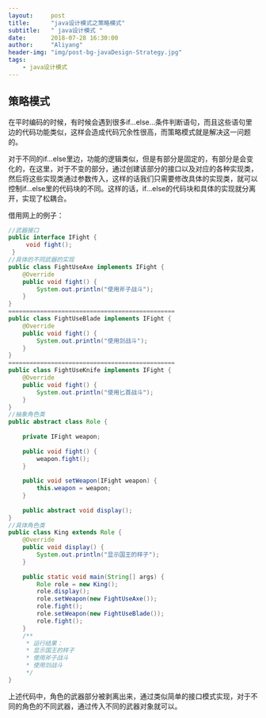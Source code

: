 ```yaml
---
layout:     post
title:      "java设计模式之策略模式"
subtitle:   " java设计模式 "
date:       2018-07-28 16:30:00
author:     "Aliyang"
header-img: "img/post-bg-javaDesign-Strategy.jpg"
tags:
    - java设计模式
---
```


## 策略模式

在平时编码的时候，有时候会遇到很多if...else...条件判断语句，而且这些语句里边的代码功能类似，这样会造成代码冗余性很高，而策略模式就是解决这一问题的。

对于不同的if...else里边，功能的逻辑类似，但是有部分是固定的，有部分是会变化的，在这里，对于不变的部分，通过创建该部分的接口以及对应的各种实现类，然后将这些实现类通过参数传入，这样的话我们只需要修改具体的实现类，就可以控制if...else里的代码块的不同。这样的话，if...else的代码块和具体的实现就分离开，实现了松耦合。

借用网上的例子：

``` java
//武器接口
public interface IFight {
     void fight();
 }
//具体的不同武器的实现
public class FightUseAxe implements IFight {
    @Override
    public void fight() {
        System.out.println("使用斧子战斗");
    }
}
===============================================
public class FightUseBlade implements IFight {
    @Override
    public void fight() {
        System.out.println("使用剑战斗");
    }
}
===============================================
public class FightUseKnife implements IFight {
    @Override
    public void fight() {
        System.out.println("使用匕首战斗");
    }
}
//抽象角色类
public abstract class Role {
    
    private IFight weapon;
    
    public void fight() {
        weapon.fight();
    }
    
    public void setWeapon(IFight weapon) {
        this.weapon = weapon;
    }
    
    public abstract void display();
}
//具体角色类
public class King extends Role {
    @Override
    public void display() {
        System.out.println("显示国王的样子");
    }
    
    public static void main(String[] args) {
        Role role = new King();
        role.display();
        role.setWeapon(new FightUseAxe());
        role.fight();
        role.setWeapon(new FightUseBlade());
        role.fight();
    }
    /**
     * 运行结果：
     * 显示国王的样子
     * 使用斧子战斗
     * 使用剑战斗
     */
}
```

上述代码中，角色的武器部分被剥离出来，通过类似简单的接口模式实现，对于不同的角色的不同武器，通过传入不同的武器对象就可以。